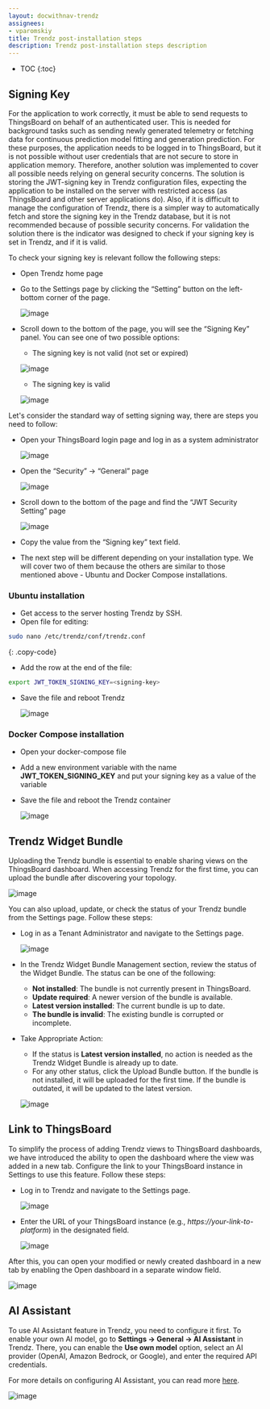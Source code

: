 ```yaml
---
layout: docwithnav-trendz
assignees:
- vparomskiy
title: Trendz post-installation steps
description: Trendz post-installation steps description
---
```


* TOC
{:toc}


## Signing Key
For the application to work correctly, it must be able to send requests to ThingsBoard on behalf of an authenticated user. 
This is needed for background tasks such as sending newly generated telemetry or fetching data for continuous prediction model fitting and generation prediction. 
For these purposes, the application needs to be logged in to ThingsBoard, but it is not possible without user credentials that are not secure to store in 
application memory. Therefore, another solution was implemented to cover all possible needs relying on general security concerns. The solution is storing the 
JWT-signing key in Trendz configuration files, expecting the application to be installed on the server with restricted access (as ThingsBoard and other server 
applications do). Also, if it is difficult to manage the configuration of Trendz, there is a simpler way to automatically fetch and store the signing key in the 
Trendz database, but it is not recommended because of possible security concerns. For validation the solution there is the indicator was designed to check if 
your signing key is set in Trendz, and if it is valid.

To check your signing key is relevant follow the following steps:
* Open Trendz home page
* Go to the Settings page by clicking the “Setting” button on the left-bottom corner of the page.

  ![image](https://img.thingsboard.io/trendz/signing-key-1.png)

* Scroll down to the bottom of the page, you will see the “Signing Key” panel. You can see one of two possible options:
  - The signing key is not valid (not set or expired)
  
  ![image](https://img.thingsboard.io/trendz/signing-key-2.png)

  - The signing key is valid

  ![image](https://img.thingsboard.io/trendz/signing-key-3.png)

Let's consider the standard way of setting signing way, there are steps you need to follow:
* Open your ThingsBoard login page and log in as a system administrator

  ![image](https://img.thingsboard.io/trendz/signing-key-4.png)

* Open the “Security” → “General” page

  ![image](https://img.thingsboard.io/trendz/signing-key-5.png)

* Scroll down to the bottom of the page and find the “JWT Security Setting” page

  ![image](https://img.thingsboard.io/trendz/signing-key-6.png)

* Copy the value from the “Signing key” text field.
* The next step will be different depending on your installation type. We will cover two of
  them because the others are similar to those mentioned above - Ubuntu and Docker
  Compose installations.

### Ubuntu installation
* Get access to the server hosting Trendz by SSH.
* Open file for editing:
```bash
sudo nano /etc/trendz/conf/trendz.conf
```
{: .copy-code}

* Add the row at the end of the file:
```bash
export JWT_TOKEN_SIGNING_KEY=<signing-key>
```

* Save the file and reboot Trendz

  ![image](https://img.thingsboard.io/trendz/signing-key-7.png)

### Docker Compose installation
* Open your docker-compose file
* Add a new environment variable with the name **JWT_TOKEN_SIGNING_KEY** and put your signing key as a value of the variable
* Save the file and reboot the Trendz container

  ![image](https://img.thingsboard.io/trendz/signing-key-8.png)

## Trendz Widget Bundle
Uploading the Trendz bundle is essential to enable sharing views on the ThingsBoard dashboard. When accessing Trendz for the first time, you can upload the bundle after discovering your topology.

![image](https://img.thingsboard.io/trendz/topology-upload-bundle.png)

You can also upload, update, or check the status of your Trendz bundle from the Settings page. Follow these steps:
* Log in as a Tenant Administrator and navigate to the Settings page. 

  ![image](https://img.thingsboard.io/trendz/signing-key-1.png)

* In the Trendz Widget Bundle Management section, review the status of the Widget Bundle. The status can be one of the following:
    * **Not installed**: The bundle is not currently present in ThingsBoard.
    * **Update required**: A newer version of the bundle is available.
    * **Latest version installed**: The current bundle is up to date.
    * **The bundle is invalid**: The existing bundle is corrupted or incomplete.  
* Take Appropriate Action:
    * If the status is **Latest version installed**, no action is needed as the Trendz Widget Bundle is already up to date.
    * For any other status, click the Upload Bundle button. If the bundle is not installed, it will be uploaded for the first time. 
      If the bundle is outdated, it will be updated to the latest version.

    ![image](https://img.thingsboard.io/trendz/settings-upload-button.png)

## Link to ThingsBoard
To simplify the process of adding Trendz views to ThingsBoard dashboards, we have introduced the ability to open the dashboard where the view was added in a new tab. 
Configure the link to your ThingsBoard instance in Settings to use this feature. Follow these steps:
* Log in to Trendz and navigate to the Settings page.

  ![image](https://img.thingsboard.io/trendz/signing-key-1.png)

* Enter the URL of your ThingsBoard instance (e.g., *https://your-link-to-platform*) in the designated field.

  ![image](https://img.thingsboard.io/trendz/link-to-tb.png)

After this, you can open your modified or newly created dashboard in a new tab by enabling the Open dashboard in a separate window field.

![image](https://img.thingsboard.io/trendz/open-dashboard-in-separate-tab.png)

## AI Assistant

To use AI Assistant feature in Trendz, you need to configure it first. To enable your own AI model, go to **Settings → General → AI Assistant** in Trendz. 
There, you can enable the **Use own model** option, select an AI provider (OpenAI, Amazon Bedrock, or Google), and enter the required API credentials.

For more details on configuring AI Assistant, you can read more [here](/docs/trendz/custom-ai-model-configuration.md).

![image](https://img.thingsboard.io/trendz/ai/use-own-model-1.png)
